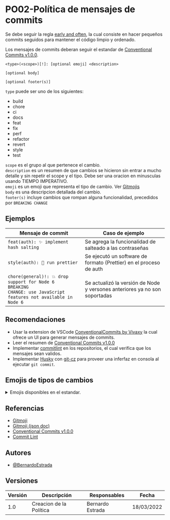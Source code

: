 # PO02-Política de mensajes de commits

Se debe seguir la regla [early and often](https://www.worklytics.co/commit-early-push-often/), la cual consiste en hacer pequeños commits seguidos para mantener el código limpio y ordenado.

Los mensajes de commits deberan seguir el estandar de [Conventional Commits v1.0.0](https://www.conventionalcommits.org/en/v1.0.0/#summary).

```text
<type>(<scope>)[!]: [optional emoji] <description>

[optional body]

[optional footer(s)]
```

`type` puede ser uno de los siguientes:

- build
- chore
- ci
- docs
- feat
- fix
- perf
- refactor
- revert
- style
- test

`scope` es el grupo al que pertenece el cambio.  
`description` es un resumen de que cambios se hicieron sin entrar a mucho detalle y sin repetir el scope y el tipo. Debe ser una oracion en minusculas usando TIEMPO IMPERATIVO.  
`emoji` es un emoji que representa el tipo de cambio. Ver [Gitmojis](#emojis-de-tipos-de-cambios)  
`body` es una descripcion detallada del cambio.  
`footer(s)` incluye cambios que rompan alguna funcionalidad, precedidos por `BREAKING CHANGE`

## Ejemplos

| Mensaje de commit | Caso de ejemplo |
| ----------------- | --------------- |
| `feat(auth): ✨ implement hash salting` | Se agrega la funcionalidad de salteado a las contraseñas |
| `style(auth): 🎨 run prettier` | Se ejecutó un software de formato (Prettier) en el proceso de auth |
| <code>chore(general)!: 💥 drop support for Node 6<br/>BREAKING CHANGE: use JavaScript features not available in Node 6</code> | Se actualizó la versión de Node y versones anteriores ya no son soportadas |


## Recomendaciones

- Usar la extension de VSCode [ConventionalCommits by Vivaxy](https://marketplace.visualstudio.com/items?itemName=vivaxy.vscode-conventional-commits) la cual ofrece un UI para generar mensajes de commits.
- Leer el resumen de [Conventional Commits v1.0.0](https://www.conventionalcommits.org/en/v1.0.0/#summary)
- Implementar [commitlint](https://commitlint.js.org) en los repositorios, el cual verifica que los mensajes sean validos.
- Implementar [Husky](https://typicode.github.io/husky) con [git-cz](https://www.npmjs.com/package/git-cz) para proveer una inferfaz en consola al ejecutar `git commit`.

## Emojis de tipos de cambios

<details>
  <summary>Emojis disponibles en el estandar.</summary>

Actualizado 18/03/2022. Para nuevas versiones ver [Gitmoji](https://github.com/carloscuesta/gitmoji/blob/master/src/data/gitmojis.json)

🎨 - Improve structure / format of the code.  
⚡️ - Improve performance.  
🔥 - Remove code or files.  
🐛 - Fix a bug.  
🚑️ - Critical hotfix.  
✨ - Introduce new features.  
📝 - Add or update documentation.  
🚀 - Deploy stuff.  
💄 - Add or update the UI and style files.  
🎉 - Begin a project.  
✅ - Add, update, or pass tests.  
🔒️ - Fix security issues.  
🔐 - Add or update secrets.  
🔖 - Release / Version tags.  
🚨 - Fix compiler / linter warnings.  
🚧 - Work in progress.  
💚 - Fix CI Build.  
⬇️ - Downgrade dependencies.  
⬆️ - Upgrade dependencies.  
📌 - Pin dependencies to specific versions.  
👷 - Add or update CI build system.  
📈 - Add or update analytics or track code.  
♻️ - Refactor code.  
➕ - Add a dependency.  
➖ - Remove a dependency.  
🔧 - Add or update configuration files.  
🔨 - Add or update development scripts.  
🌐 - Internationalization and localization.  
✏️ - Fix typos.  
💩 - Write bad code that needs to be improved.  
⏪️ - Revert changes.  
🔀 - Merge branches.  
📦️ - Add or update compiled files or packages.  
👽️ - Update code due to external API changes.  
🚚 - Move or rename resources (e.g.: files, paths, routes).  
📄 - Add or update license.  
💥 - Introduce breaking changes.  
🍱 - Add or update assets.  
♿️ - Improve accessibility.  
💡 - Add or update comments in source code.  
🍻 - Write code drunkenly.  
💬 - Add or update text and literals.  
🗃️ - Perform database related changes.  
🔊 - Add or update logs.  
🔇 - Remove logs.  
👥 - Add or update contributor(s).  
🚸 - Improve user experience / usability.  
🏗️ - Make architectural changes.  
📱 - Work on responsive design.  
🤡 - Mock things.  
🥚 - Add or update an easter egg.  
🙈 - Add or update a .gitignore file.  
📸 - Add or update snapshots.  
⚗️ - Perform experiments.  
🔍️ - Improve SEO.  
🏷️ - Add or update types.  
🌱 - Add or update seed files.  
🚩 - Add, update, or remove feature flags.  
🥅 - Catch errors.  
💫 - Add or update animations and transitions.  
🗑️ - Deprecate code that needs to be cleaned up.  
🛂 - Work on code related to authorization, roles and permissions.  
🩹 - Simple fix for a non-critical issue.  
🧐 - Data exploration/inspection.  
⚰️ - Remove dead code.  
🧪 - Add a failing test.  
👔 - Add or update business logic  
🩺 - Add or update healthcheck.  
🧱 - Infrastructure related changes.  
🧑‍💻 - Improve developer experience.  
</details>

## Referencias

- [Gitmoji](https://gitmoji.dev/)
- [Gitmoji (json doc)](https://github.com/carloscuesta/gitmoji/blob/master/src/data/gitmojis.json)
- [Conventional Commits v1.0.0](https://www.conventionalcommits.org/en/v1.0.0)
- [Commit Lint](https://commitlint.js.org/)

## Autores

- [@BernardoEstrada](https://www.github.com/BernardoEstrada)

## Versiones

| Versión | Descripción                                  | Responsables     | Fecha      |
| ------- | -------------------------------------------- | ---------------- | ---------- |
| 1.0     | Creacion de la Política                      | Bernardo Estrada | 18/03/2022 |
